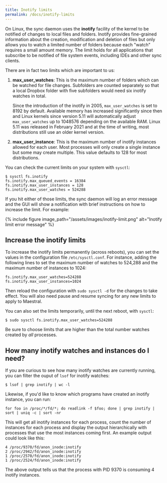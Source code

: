 ```yaml
---
title: Inotify limits
permalink: /docs/inotify-limits
---
```


On Linux, the sync daemon uses the **inotify** facility of the kernel to be notified of
changes to local files and folders. Inotify provides fine-grained information about the
creation, modification and deletion of files but only allows you to watch a limited
number of folders because each "watch" requires a small amount memory. The limit holds
for all applications that subscribe to be notified of file system events, including IDEs
and other sync clients.

There are in fact two limits which are important to us:

1.  **max_user_watches**: This is the maximum number of folders which can be watched
    for file changes. Subfolders are counted separately so that a local Dropbox folder
    with five subfolders would need six inotify watches in total.

    Since the introduction of the inotify in 2005, `max_user_watches` is set to 8192 by
    default. Available memory has increased significantly since then and Linux kernels
    since version 5.11 will automatically adjust `max_user_watches` up to 1048576
    depending on the available RAM. Linux 5.11 was released in February 2021 and at the
    time of writing, most distributions still use an older kernel version.

2.  **max_user_instance**: This is the maximum number of inotify instances allowed for
    each user. Most processes will only create a single instance but some may create
    multiple. This value defaults to 128 for most distributions.

You can check the current limits on your system with `sysctl`:

```shell
$ sysctl fs.inotify
fs.inotify.max_queued_events = 16384
fs.inotify.max_user_instances = 128
fs.inotify.max_user_watches = 524288
```

If you hit either of those limits, the sync daemon will log an error message and the GUI
will show a notification with brief instructions on how to increase the limit. For
example:

{% include figure
image_path="/assets/images/inotify-limit.png"
alt="Inotify limit error message"
%}

## Increase the inotify limits

To increase the inotify limits permanently (across reboots), you can set the values in
the configuration file `/etc/sysctl.conf`. For instance, adding the following lines to
set the maximum number of watches to 524,288 and the maximum number of instances to
1024:

```
fs.inotify.max_user_watches=524288
fs.inotify.max_user_instances=1024
```

Then reload the configuration with `sudo sysctl -d` for the changes to take effect. You
will also need pause and resume syncing for any new limits to apply to Maestral.

You can also set the limits temporarily, until the next reboot, with `sysctl`:

```shell
$ sudo sysctl fs.inotify.max_user_watches=524288
```

Be sure to choose limits that are higher than the total number watches created by *all*
processes.

## How many inotify watches and instances do I need?

If you are curious to see how many inotify watches are currently running, you can filter
the ouput of `lsof` for inotify watches:

```shell
$ lsof | grep inotify | wc -l
```

Likewise, if you'd like to know which programs have created an inotify instance, you can
run:

```shell
for foo in /proc/*/fd/*; do readlink -f $foo; done | grep inotify | sort | uniq -c | sort -nr
```

This will get all inotify instances for each process, count the number of instances for
each process and display the output hierarchically with processes that use the most
instances coming first. An example output could look like this:

```shell
4 /proc/9370/fd/anon_inode:inotify
2 /proc/2942/fd/anon_inode:inotify
1 /proc/2570/fd/anon_inode:inotify
1 /proc/2524/fd/anon_inode:inotify
```

The above output tells us that the process with PID 9370 is consuming 4 inotify instances.
